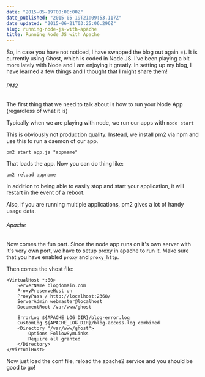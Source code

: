 ```yaml
---
date: "2015-05-19T00:00:00Z"
date_published: "2015-05-19T21:09:53.117Z"
date_updated: "2015-06-21T03:25:06.296Z"
slug: running-node-js-with-apache
title: Running Node JS with Apache
---
```


So, in case you have not noticed, I have swapped the blog out again =). It is currently using Ghost, which is coded in Node JS.  I've been playing a bit more lately with Node and I am enjoying it greatly. In setting up my blog, I have learned a few things and I thought that I might share them!

###### PM2

The first thing that we need to talk about is how to run your Node App (regardless of what it is)

Typically when we are playing with node, we run our apps with `node start`

This is obviously not production quality.  Instead, we install pm2 via npm and use this to run a daemon of our app.  

    pm2 start app.js "appname"  
    

That loads the app.  Now you can do thing like:  

    pm2 reload appname  
    

In addition to being able to easily stop and start your application, it will restart in the event of a reboot.

Also, if you are running multiple applications, pm2 gives a lot of handy usage data.

###### Apache

Now comes the fun part.  Since the node app runs on it's own server with it's very own port, we have to setup proxy in apache to run it.  Make sure that you have enabled `proxy` and `proxy_http`.

Then comes the vhost file:  

    <VirtualHost *:80>  
        ServerName blogdomain.com
        ProxyPreserveHost on
        ProxyPass / http://localhost:2368/
        ServerAdmin webmaster@localhost
        DocumentRoot /var/www/ghost 
    
        ErrorLog ${APACHE_LOG_DIR}/blog-error.log
        CustomLog ${APACHE_LOG_DIR}/blog-access.log combined
        <Directory "/var/www/ghost">
            Options FollowSymLinks
            Require all granted
        </Directory>
    </VirtualHost>  
    

Now just load the conf file, reload the apache2 service and you should be good to go!
